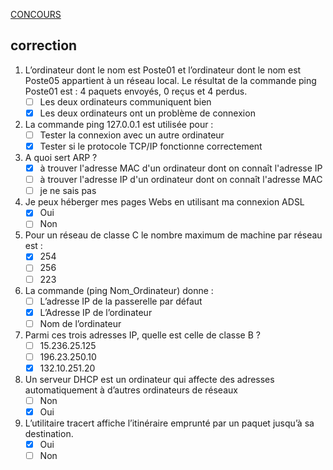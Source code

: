 [CONCOURS](https://mrproof.blogspot.com/2010/09/qcm-reseau-informatique-reseau-local.html)

## correction

1.  L’ordinateur dont le nom est Poste01 et l’ordinateur dont le nom est Poste05 appartient à un réseau local. Le résultat de la commande ping Poste01 est : 4 paquets envoyés, 0 reçus et 4 perdus.
    -[ ] Les deux ordinateurs communiquent bien
    -[x] Les deux ordinateurs ont un problème de connexion

2. La commande ping 127.0.0.1 est utilisée pour :
    -[ ] Tester la connexion avec un autre ordinateur
    -[x] Tester si le protocole TCP/IP fonctionne correctement

3. A quoi sert ARP ?
    -[x] à trouver l'adresse MAC d'un ordinateur dont on connaît l'adresse IP
    -[ ] à trouver l'adresse IP d'un ordinateur dont on connaît l'adresse MAC
    -[ ] je ne sais pas

4. Je peux héberger mes pages Webs en utilisant ma connexion ADSL
     -[x] Oui
     -[ ] Non

5. Pour un réseau de classe C le nombre maximum de machine par réseau est :
    -[x]    254
    -[ ]    256
    -[ ]    223

6. La commande (ping Nom_Ordinateur) donne :
     -[ ] L’adresse IP de la passerelle par défaut
     -[x] L’Adresse IP de l’ordinateur
     -[ ] Nom de l’ordinateur

7. Parmi ces trois adresses IP, quelle est celle de classe B ?
     -[ ] 15.236.25.125
     -[ ] 196.23.250.10
     -[x] 132.10.251.20

8. Un serveur DHCP est un ordinateur qui affecte des adresses automatiquement à d’autres ordinateurs de réseaux
     -[ ] Non
     -[x] Oui

9. L’utilitaire tracert affiche l’itinéraire emprunté par un paquet jusqu’à sa destination.
    -[x] Oui
    -[ ] Non